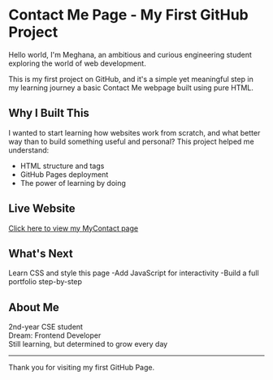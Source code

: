# Contact Me Page - My First GitHub Project

Hello world, 
I'm Meghana, an ambitious and curious engineering student exploring the world of web development.

This is my first project on GitHub, and it's a simple yet meaningful step in my learning journey a basic Contact Me webpage built using pure HTML.

## Why I Built This
I wanted to start learning how websites work from scratch, and what better way than to build something useful and personal? This project helped me understand:
- HTML structure and tags
- GitHub Pages deployment
- The power of learning by doing

## Live Website
[Click here to view my MyContact page](https://meghana-naik-92.github.io/html_test/MYContact.html)

## What's Next
Learn CSS and style this page
-Add JavaScript for interactivity
-Build a full portfolio step-by-step

## About Me
2nd-year CSE student  
Dream: Frontend Developer  
Still learning, but determined to grow every day

---------------------------------

Thank you for visiting my first GitHub Page.
